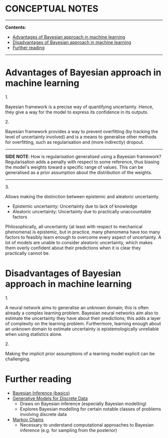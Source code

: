 <h1> CONCEPTUAL NOTES </h1>

---

**Contents**:

- [Advantages of Bayesian approach in machine learning](#advantages-of-bayesian-approach-in-machine-learning)
- [Disadvantages of Bayesian approach in machine learning](#disadvantages-of-bayesian-approach-in-machine-learning)
- [Further reading](#further-reading)

---

# Advantages of Bayesian approach in machine learning
1.<br>

Bayesian framework is a precise way of quantifying uncertainty. Hence, they give a way for the model to express its confidence in its outputs.

2.<br>

Bayesian framework provides a way to prevent overfitting (by tracking the level of uncertainty involved) and is a means to generalise other methods for overfitting, such as regularisation and (more indirectly) dropout.

---

**SIDE NOTE**: How is regularisation generalised using a Bayesian framework? Regularisation adds a penalty with respect to some reference, thus biasing the model's weights toward a specific range of values. This can be generalised as a prior assumption about the distribution of the weights.

---

3.<br>

Allows making the distinction between epistemic and aleatoric uncertainty.

- Epistemic uncertainty: Uncertainty due to lack of knowledge
- Aleatoric uncertainty: Uncertainty due to practically unaccountable factors

Philosophically, all uncertainty (at least with respect to mechanical phenomena) is epistemic, but in practice, many phenomena have too many factors to feasibly learn enough to overcome every aspect of uncertainty. A lot of models are unable to consider aleatoric uncertainty, which makes them overly confident about their predictions when it is clear they practically cannot be.

# Disadvantages of Bayesian approach in machine learning
1.<br>

A neural network aims to generalise an unknown domain; this is often already a complex learning problem. Bayesian neural networks aim also to estimate the uncertainty they have about their predictions; this adds a layer of complexity on the learning problem. Furthermore, learning enough about an unknown domain to estimate uncertainty is epistemologically unreliable when using statistics alone.

2.<br>

Making the implicit prior assumptions of a learning model explicit can be challenging.

# Further reading
- [Bayesian Inference (basics)](https://github.com/pranigopu/mastersProject/tree/main/conceptual-notes/bayesian-inference)
- [Generative Models for Discrete Data](https://github.com/pranigopu/mastersProject/tree/main/conceptual-notes/generative-models-for-discrete-data)
    - Draws on Bayesian inference (especially Bayesian modelling)
    - Explores Bayesian modelling for certain notable classes of problems involving discrete data
- [Markov Chains](https://github.com/pranigopu/mastersProject/tree/main/conceptual-notes/markov-chains)
    - Necessary to understand computational approaches to Bayesian inference (e.g. for sampling from the posterior)
